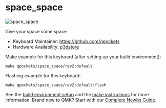 # space_space

![space_space](https://i.imgur.com/SxjhzIMl.jpg)

Give your space some space  

* Keyboard Maintainer: https://github.com/qpockets
* Hardware Availability: [p3dstore](https://p3dstore.com/products/space-space-acrylic-case?_pos=21&_sid=c75de6a78&_ss=r&variant=39907740844216)

Make example for this keyboard (after setting up your build environment):

    make qpockets/space_space/rev2:default

Flashing example for this keyboard:

    make qpockets/space_space/rev2:default:flash

See the [build environment setup](https://docs.qmk.fm/#/getting_started_build_tools) and the [make instructions](https://docs.qmk.fm/#/getting_started_make_guide) for more information. Brand new to QMK? Start with our [Complete Newbs Guide](https://docs.qmk.fm/#/newbs).
